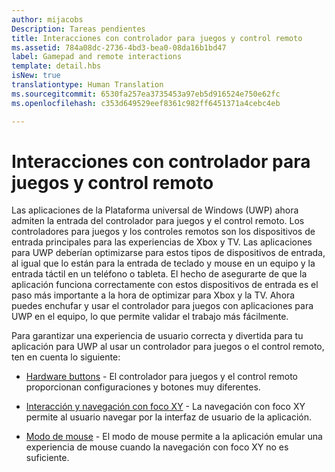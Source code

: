 ```yaml
---
author: mijacobs
Description: Tareas pendientes
title: Interacciones con controlador para juegos y control remoto
ms.assetid: 784a08dc-2736-4bd3-bea0-08da16b1bd47
label: Gamepad and remote interactions
template: detail.hbs
isNew: true
translationtype: Human Translation
ms.sourcegitcommit: 6530fa257ea3735453a97eb5d916524e750e62fc
ms.openlocfilehash: c353d649529eef8361c982ff6451371a4cebc4eb

---
```


# Interacciones con controlador para juegos y control remoto

Las aplicaciones de la Plataforma universal de Windows (UWP) ahora admiten la entrada del controlador para juegos y el control remoto. Los controladores para juegos y los controles remotos son los dispositivos de entrada principales para las experiencias de Xbox y TV. Las aplicaciones para UWP deberían optimizarse para estos tipos de dispositivos de entrada, al igual que lo están para la entrada de teclado y mouse en un equipo y la entrada táctil en un teléfono o tableta. El hecho de asegurarte de que la aplicación funciona correctamente con estos dispositivos de entrada es el paso más importante a la hora de optimizar para Xbox y la TV.
Ahora puedes enchufar y usar el controlador para juegos con aplicaciones para UWP en el equipo, lo que permite validar el trabajo más fácilmente.

Para garantizar una experiencia de usuario correcta y divertida para tu aplicación para UWP al usar un controlador para juegos o el control remoto, ten en cuenta lo siguiente:

* [Hardware buttons](designing-for-tv.md#hardware-buttons) -
El controlador para juegos y el control remoto proporcionan configuraciones y botones muy diferentes.

* [Interacción y navegación con foco XY](designing-for-tv.md#xy-focus-navigation-and-interaction) -
La navegación con foco XY permite al usuario navegar por la interfaz de usuario de la aplicación.

* [Modo de mouse](designing-for-tv.md#mouse-mode) -
El modo de mouse permite a la aplicación emular una experiencia de mouse cuando la navegación con foco XY no es suficiente.



<!--HONumber=Aug16_HO3-->


